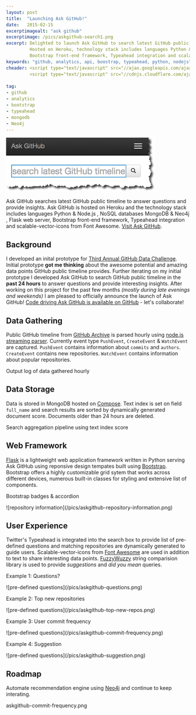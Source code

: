 ```yaml
---
layout: post
title:  "Launching Ask GitHub!"
date:   2015-02-15
excerptimagealt: "ask github"
excerptimage: /pics/askgithub-search1.png
excerpt: Delighted to launch Ask GitHub to search latest GitHub public timeline, answer questions and provide insights. 
         Hosted on Heroku, technology stack includes languages Python &amp; Node.js , NoSQL databases MongoDB &amp; Neo4j , Flask web server, 
         Bootstrap front-end framework, Typeahead integration and scalable-vector-icons from Font Awesome.
keywords: "github, analytics, api, boostrap, typeahead, python, nodejs"
cheader: <script type="text/javascript" src="//ajax.googleapis.com/ajax/libs/jquery/1.9.1/jquery.min.js"></script>
         <script type="text/javascript" src="//cdnjs.cloudflare.com/ajax/libs/gist-embed/2.0/gist-embed.min.js"></script> 

tag:
- github
- analytics
- bootstrap
- typeahead
- mongodb
- Neo4j
---
```


![Ask GitHub](/pics/askgithub-search1.png)

Ask GitHub searches latest GitHub public timeline to answer questions and provide insights. Ask GitHub is hosted on Heroku and the
technology stack includes languages Python &amp; Node.js , NoSQL databases MongoDB &amp; Neo4j , Flask web server, 
Bootstrap front-end framework, Typeahead integration and scalable-vector-icons from Font Awesome. <a href="http://askgithub.com">Visit Ask GitHub</a>.

## Background
I developed an inital prototype for  [Third Annual GitHub Data Challenge](https://github.com/blog/1864-third-annual-github-data-challenge). 
Initial prototype <strong>got me thinking</strong> about the awesome potential and amazing data points GitHub public timeline provides. 
Further iterating on my initial prototype I developed Ask GitHub to search GitHub public timeline in the <strong>past 24 hours</strong> to answer questions 
and provide interesting insights. After working on this project for the past few months <i>(mostly during late evenings and weekends)</i> I am pleased to officially announce 
the launch of Ask GitHub! [Code driving Ask GitHub is available on GitHub](https://github.com/harishvc/githubanalytics) - let's collaborate!

## Data Gathering
Public GitHub timeline from [GitHub Archive](https://www.githubarchive.org/) is parsed hourly using [node.js streaming parser](https://github.com/mikeal/githubarchive). 
Currently event type ```PushEvent```, ```CreateEvent``` &amp; ```WatchEvent``` are captured. 
```PushEvent``` contains information about ```commits``` and ```authors```. ```CreateEvent``` contains new repositories. 
```WatchEvent``` contains information about popular repositories.    
<p class="text-success">Output log of data gathered hourly</p>
<code data-gist-id="9403c1ad2bb45fbdf0c1" data-gist-line="1-13" data-gist-hide-footer="true"></code>

## Data Storage
Data is stored in MongoDB hosted on [Compose](http://wwwcompose.io). Text index is set on field ```full_name``` and search results are sorted by dynamically generated document score.
Documents older than 24 hours are deleted. 
<p class="text-success">Search aggregation pipeline using text index score</p>
<code data-gist-id="9403c1ad2bb45fbdf0c1" data-gist-line="15-22" data-gist-hide-footer="true"></code>


## Web Framework
[Flask](http://flask.pocoo.org/) is a lightweight web application framework written in Python serving Ask GitHub using reponsive design tempates built using [Bootstrap](http://getbootstrap.com/). 
Bootstrap offers a highly customizable grid sytem that works across different devices, numerous built-in classes for styling and extensive list of components. 
<p class="text-success">Bootstrap badges &amp; accordion</p>
![repository information](/pics/askgithub-repository-information.png)


## User Experience
Twitter's Typeahead is integrated into the search box to provide list of pre-defined questions and matching repositories are dynamically generated to guide users.
Scalable-vector-icons from [Font Awesome](http://http://fontawesome.io/) are used in addition to text to share interesting data points. 
[FuzzyWuzzy](https://github.com/seatgeek/fuzzywuzzy) string comparision library is used to provide <i>suggestions</i> and <i>did you mean</i> queries.
<p class="text-success">Example 1: Questions?</p>
![pre-defined questions](/pics/askgithub-questions.png)
<p class="text-success">Example 2: Top new repositories</p>
![pre-defined questions](/pics/askgithub-top-new-repos.png)
<p class="text-success">Example 3: User commit frequency</p>
![pre-defined questions](/pics/askgithub-commit-frequency.png)
<p class="text-success">Example 4: Suggestion</p>
![pre-defined questions](/pics/askgithub-suggestion.png)

## Roadmap
Automate recommendation engine using [Neo4j](http://neo4j.com) and continue to keep interating. 

askgithub-commit-frequency.png
